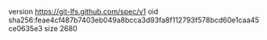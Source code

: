 version https://git-lfs.github.com/spec/v1
oid sha256:feae4cf487b7403eb049a8bcca3d93fa8f112793f578bcd60e1caa45ce0635e3
size 2680
